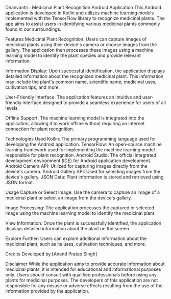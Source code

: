 Dhanvantri : Medicinal Plant Recognition Android Application
This Android application is developed in Kotlin and utilizes machine learning models implemented with the TensorFlow library to recognize medicinal plants. The app aims to assist users in identifying various medicinal plants commonly found in our surroundings.

Features
Medicinal Plant Recognition: Users can capture images of medicinal plants using their device's camera or choose images from the gallery. The application then processes these images using a machine learning model to identify the plant species and provide relevant information.

Information Display: Upon successful identification, the application displays detailed information about the recognized medicinal plant. This information may include the plant's common name, scientific name, medicinal uses, cultivation tips, and more.

User-Friendly Interface: The application features an intuitive and user-friendly interface designed to provide a seamless experience for users of all levels.

Offline Support: The machine learning model is integrated into the application, allowing it to work offline without requiring an internet connection for plant recognition.

Technologies Used
Kotlin: The primary programming language used for developing the Android application.
TensorFlow: An open-source machine learning framework used for implementing the machine learning model responsible for plant recognition.
Android Studio: The official integrated development environment (IDE) for Android application development.
Android Camera API: Utilized for capturing images directly from the device's camera.
Android Gallery API: Used for selecting images from the device's gallery.
JSON Data: Plant information is stored and retrieved using JSON format.

Usage
Capture or Select Image: Use the camera to capture an image of a medicinal plant or select an image from the device's gallery.

Image Processing: The application processes the captured or selected image using the machine learning model to identify the medicinal plant.

View Information: Once the plant is successfully identified, the application displays detailed information about the plant on the screen.

Explore Further: Users can explore additional information about the medicinal plant, such as its uses, cultivation techniques, and more.

Credits
Developed by [Anand Pratap Singh]

Disclaimer
While the application aims to provide accurate information about medicinal plants, it is intended for educational and informational purposes only. Users should consult with qualified professionals before using any plants for medicinal purposes. The developers of this application are not responsible for any misuse or adverse effects resulting from the use of the information provided by the application.

